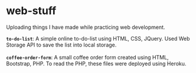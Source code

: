 # web-stuff
Uploading things I have made while practicing web development.

**`to-do-list`**: A simple online to-do-list using HTML, CSS, JQuery. Used Web Storage API to save the list into local storage.
<br/><br/>
**`coffee-order-form`**: A small coffee order form created using HTML, Bootstrap, PHP. To read the PHP, these files were deployed using Heroku.
